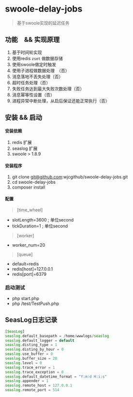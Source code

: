 # swoole-delay-jobs
> 基于swoole实现的延迟任务

## 功能　&& 实现原理
1. 基于时间轮实现
2. 使用redis `zset` 做数据存储
3. 使用swoole做定时触发
4. 使用子进程做数据处理　（否）
5. 消息落地不丢失处理（否）
6. 超时任务处理（否）
7. 失败任务达到最大失败次数处理（否）
8. 消息幂等性设置（否）
9. 进程异常中断处理，从启后保证还能正常执行（否）

## 安装 && 启动
#### 安装依赖
1. redis 扩展
2. seaslog 扩展
3. swoole > 1.8.9

#### 安装程序
1. git clone git@github.com:wjcgithub/swoole-delay-jobs.git
2. cd swoole-delay-jobs
3. composer install

#### 配置
> [time_wheel]
- slotLength=3600  ; 单位second
- tickDuration=1   ; 单位second

>[worker]
- worker_num=20

> [queue]
- default=redis
- redis[host]=127.0.0.1
- redis[port]=6379

### 启动测试
- php start.php
- php /test/TestPush.php

## SeasLog日志记录
```php
[SeasLog]
seaslog.default_basepath = /home/wwwlogs/seaslog
seaslog.default_logger = default
seaslog.disting_type = 1
seaslog.disting_by_hour = 0
seaslog.use_buffer = 0
seaslog.buffer_size = 20
seaslog.level = 0
seaslog.trace_error = 1
seaslog.trace_exception = 0
seaslog.default_datetime_format = "Y:m:d H:i:s"
seaslog.appender = 1
seaslog.remote_host = 127.0.0.1
seaslog.remote_port = 514
```